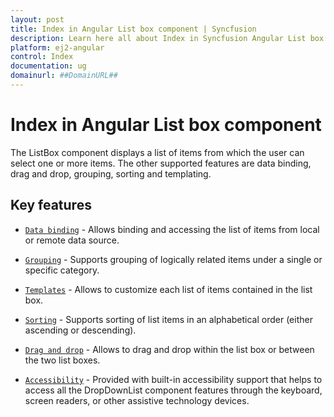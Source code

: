 ```yaml
---
layout: post
title: Index in Angular List box component | Syncfusion
description: Learn here all about Index in Syncfusion Angular List box component of Syncfusion Essential JS 2 and more.
platform: ej2-angular
control: Index 
documentation: ug
domainurl: ##DomainURL##
---
```


# Index in Angular List box component

The ListBox component displays a list of items from which the user can select one or more items. The other supported features are data binding, drag and drop, grouping, sorting and templating.

## Key features

* [`Data binding`](data-binding) - Allows binding and accessing the list of items from local or remote data source.

* [`Grouping`](sorting-and-grouping#grouping) -  Supports grouping of logically related items under a single or specific category.

* [`Templates`](icons-and-templates#templates) - Allows to customize each list of items contained in the list box.

* [`Sorting`](sorting-and-grouping#sorting) - Supports sorting of list items in an alphabetical order (either ascending or descending).

* [`Drag and drop`](drag-and-drop) - Allows to drag and drop within the list box or between the two list boxes.

* [`Accessibility`](accessibility) - Provided with built-in accessibility support that helps to access all the DropDownList component features through the keyboard, screen readers, or other assistive technology devices.
